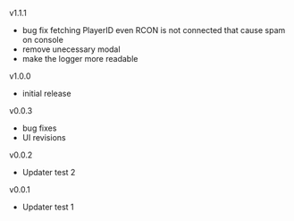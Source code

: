 v1.1.1
- bug fix fetching PlayerID even RCON is not connected that cause spam on console
- remove unecessary modal
- make the logger more readable

v1.0.0

- initial release

v0.0.3

- bug fixes
- UI revisions

v0.0.2

- Updater test 2


v0.0.1

- Updater test 1